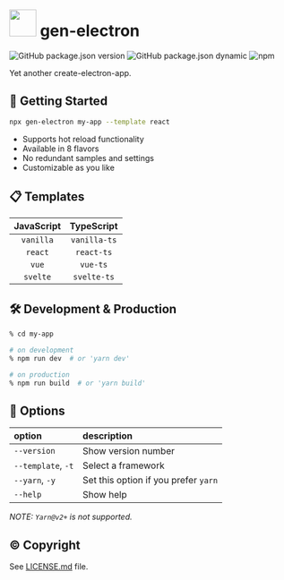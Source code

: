 # <img width="48" src="https://user-images.githubusercontent.com/52094761/196643273-c484e7f9-ad4b-432a-91a6-63fd22203ded.svg" /> gen-electron

![GitHub package.json version](https://img.shields.io/github/package-json/v/sprout2000/gen-electron)
![GitHub package.json dynamic](https://img.shields.io/github/package-json/keywords/sprout2000/gen-electron)
![npm](https://img.shields.io/npm/dt/gen-electron)

Yet another create-electron-app.

## :flight_departure: Getting Started

```sh
npx gen-electron my-app --template react
```

- Supports hot reload functionality
- Available in 8 flavors
- No redundant samples and settings
- Customizable as you like

## :clipboard: Templates

| JavaScript |  TypeScript  |
| :--------: | :----------: |
| `vanilla`  | `vanilla-ts` |
|  `react`   |  `react-ts`  |
|   `vue`    |   `vue-ts`   |
|  `svelte`  | `svelte-ts`  |

## :hammer_and_wrench: Development & Production

```sh
% cd my-app

# on development
% npm run dev  # or 'yarn dev'

# on production
% npm run build  # or 'yarn build'
```

## :green_book: Options

| option             | description                          |
| :----------------- | :----------------------------------- |
| `--version`        | Show version number                  |
| `--template`, `-t` | Select a framework                   |
| `--yarn`, `-y`     | Set this option if you prefer `yarn` |
| `--help`           | Show help                            |

_NOTE: `Yarn@v2+` is not supported._

## :copyright: Copyright

See [LICENSE.md](./LICENSE.md) file.
